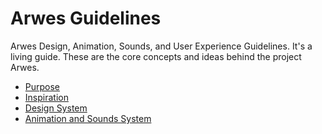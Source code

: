 # Arwes Guidelines

Arwes Design, Animation, Sounds, and User Experience Guidelines. It's a living
guide. These are the core concepts and ideas behind the project Arwes.

- [Purpose](./purpose.md)
- [Inspiration](./inspiration.md)
- [Design System](./design-system.md)
- [Animation and Sounds System](./animation-and-sound-system.md)
